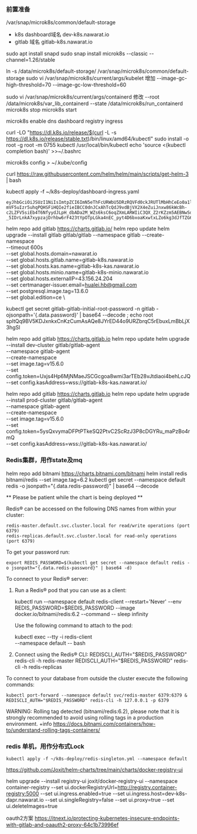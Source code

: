 ### 前置准备

/var/snap/microk8s/common/default-storage

- k8s dashboard域名 
    dev-k8s.nawarat.io
- gitlab 域名
    gitlab-k8s.nawarat.io

sudo apt install snapd
sudo snap install microk8s --classic --channel=1.26/stable

ln -s /data/microk8s/default-storage/ /var/snap/microk8s/common/default-storage
sudo vi /var/snap/microk8s/current/args/kubelet
增加
--image-gc-high-threshold=70
--image-gc-low-threshold=60

sudo vi /var/snap/microk8s/current/args/containerd
修改
--root /data/microk8s/var_lib_containerd
--state /data/microk8s/run_containerd
microk8s stop
microk8s start

microk8s enable dns dashboard registry ingress

curl -LO "https://dl.k8s.io/release/$(curl -L -s https://dl.k8s.io/release/stable.txt)/bin/linux/amd64/kubectl"
sudo install -o root -g root -m 0755 kubectl /usr/local/bin/kubectl
echo 'source <(kubectl completion bash)' >>~/.bashrc

microk8s config > ~/.kube/config

curl https://raw.githubusercontent.com/helm/helm/main/scripts/get-helm-3 | bash

kubectl apply -f ~/k8s-deploy/dashboard-ingress.yaml

```
eyJhbGciOiJSUzI1NiIsImtpZCI6ImN5eThFcURWbU5DRzRQVFd0ckJRUTlMbHhCeEo0a1lFX2x2TTFLMXBQcUUifQ.eyJpc3MiOiJrdWJlcm5ldGVzL3NlcnZpY2VhY2NvdW50Iiwia3ViZXJuZXRlcy5pby9zZXJ2aWNlYWNjb3VudC9uYW1lc3BhY2UiOiJrdWJlLXN5c3RlbSIsImt1YmVybmV0ZXMuaW8vc2VydmljZWFjY291bnQvc2VjcmV0Lm5hbWUiOiJtaWNyb2s4cy1kYXNoYm9hcmQtdG9rZW4iLCJrdWJlcm5ldGVzLmlvL3NlcnZpY2VhY2NvdW50L3NlcnZpY2UtYWNjb3VudC5uYW1lIjoiZGVmYXVsdCIsImt1YmVybmV0ZXMuaW8vc2VydmljZWFjY291bnQvc2VydmljZS1hY2NvdW50LnVpZCI6IjM0NWFhODVkLTdjZjEtNGJhMC1iZTQ2LTk4ZjEwN2U1MjY0OCIsInN1YiI6InN5c3RlbTpzZXJ2aWNlYWNjb3VudDprdWJlLXN5c3RlbTpkZWZhdWx0In0.QwGWlOFM_BHhFrh5cJjECp-mVF5uIzr5uhqPQHSFiHQIe2fieIBCC0dnJCxAhTcQdJ9vdBjVX2X4eZuiJnxw86kWcBh-c2LZFV5siEb4T6NfyydJLpH_dbADa2M_WZs6ksC6oqZXmLARWIiC3QX_Z2rKZzm5AEBNwSdweVlipKZ6xVMCkbhVY2DhtGEXg9ds5nTCqJzIaYn1RfLGyQUfzLBKAmv-_5IDrLnkA7xypzajDrhbw6rF423tYpOTpLGka4nEC_pyt4D6bxoaKxwtxLZo6kg3dJfTZG64itdHuesEBtfImIxdAya5AP_U7YDZkfHE1mF4OIB4nakVsay2jA
```

helm repo add gitlab https://charts.gitlab.io/
helm repo update
helm upgrade --install gitlab gitlab/gitlab --namespace gitlab --create-namespace\
  --timeout 600s \
  --set global.hosts.domain=nawarat.io \
  --set global.hosts.gitlab.name=gitlab-k8s.nawarat.io \
  --set global.hosts.kas.name=gitlab-k8s-kas.nawarat.io \
  --set global.hosts.minio.name=gitlab-k8s-minio.nawarat.io \
  --set global.hosts.externalIP=43.156.24.204 \
  --set certmanager-issuer.email=hualei.hb@gmail.com \
  --set postgresql.image.tag=13.6.0 \
  --set global.edition=ce \

kubectl get secret gitlab-gitlab-initial-root-password -n gitlab -ojsonpath='{.data.password}' | base64 --decode ; echo
root
spItQq9BV5KDJxnkxCnKzCumAsAQe8JYrED44o9URZbrqC5rEbuxLmBbLjX3hgSl


helm repo add gitlab https://charts.gitlab.io
helm repo update
helm upgrade --install dev-cluster gitlab/gitlab-agent \
    --namespace gitlab-agent \
    --create-namespace \
    --set image.tag=v15.6.0 \
    --set config.token=Uxjs4Hp6MjNMaeJSCGcgoa8wmi3arTEb28vJtdiaoi4behLcJQ \
    --set config.kasAddress=wss://gitlab-k8s-kas.nawarat.io/

helm repo add gitlab https://charts.gitlab.io
helm repo update
helm upgrade --install prod-cluster gitlab/gitlab-agent \
    --namespace gitlab-agent \
    --create-namespace \
    --set image.tag=v15.6.0 \
    --set config.token=5ysQxvymaDFPtPTkeSQ2PtvC2ScRzJ3P8cDGYRu_maPzBo4rmQ \
    --set config.kasAddress=wss://gitlab-k8s-kas.nawarat.io/


### Redis集群，用作state及mq
helm repo add bitnami https://charts.bitnami.com/bitnami
helm install redis bitnami/redis --set image.tag=6.2
kubectl get secret --namespace default redis -o jsonpath="{.data.redis-password}" | base64 --decode

** Please be patient while the chart is being deployed **

Redis&reg; can be accessed on the following DNS names from within your cluster:

    redis-master.default.svc.cluster.local for read/write operations (port 6379)
    redis-replicas.default.svc.cluster.local for read-only operations (port 6379)



To get your password run:

    export REDIS_PASSWORD=$(kubectl get secret --namespace default redis -o jsonpath="{.data.redis-password}" | base64 -d)

To connect to your Redis&reg; server:

1. Run a Redis&reg; pod that you can use as a client:

   kubectl run --namespace default redis-client --restart='Never'  --env REDIS_PASSWORD=$REDIS_PASSWORD  --image docker.io/bitnami/redis:6.2 --command -- sleep infinity

   Use the following command to attach to the pod:

   kubectl exec --tty -i redis-client \
   --namespace default -- bash

2. Connect using the Redis&reg; CLI:
   REDISCLI_AUTH="$REDIS_PASSWORD" redis-cli -h redis-master
   REDISCLI_AUTH="$REDIS_PASSWORD" redis-cli -h redis-replicas

To connect to your database from outside the cluster execute the following commands:

    kubectl port-forward --namespace default svc/redis-master 6379:6379 &
    REDISCLI_AUTH="$REDIS_PASSWORD" redis-cli -h 127.0.0.1 -p 6379
WARNING: Rolling tag detected (bitnami/redis:6.2), please note that it is strongly recommended to avoid using rolling tags in a production environment.
+info https://docs.bitnami.com/containers/how-to/understand-rolling-tags-containers/

### redis 单机，用作分布式Lock
```
kubectl apply -f ~/k8s-deploy/redis-singleton.yml --namespace default
```

https://github.com/Joxit/helm-charts/tree/main/charts/docker-registry-ui

helm upgrade --install registry-ui joxit/docker-registry-ui --namespace container-registry --set ui.dockerRegistryUrl=http://registry.container-registry:5000 --set ui.ingress.enabled=true --set ui.ingress.host=dev-k8s-dapr.nawarat.io --set ui.singleRegistry=false --set ui.proxy=true --set ui.deleteImages=true

oauth2方案
https://itnext.io/protecting-kubernetes-insecure-endpoints-with-gitlab-and-oaauth2-proxy-64c1b73996ef